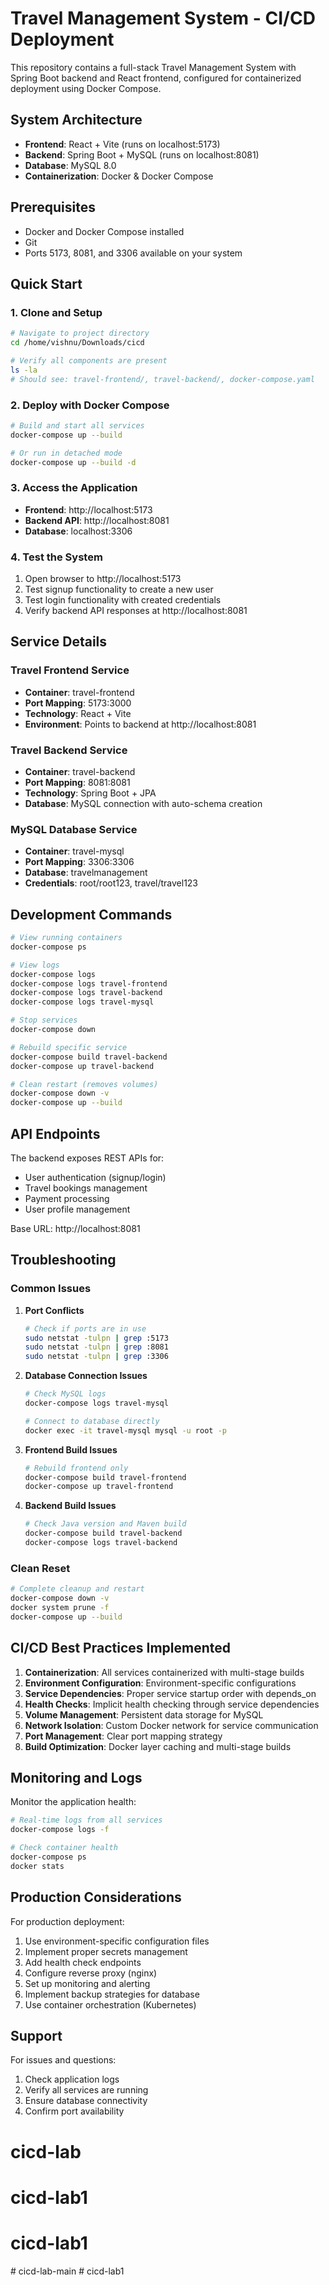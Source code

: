 # Travel Management System - CI/CD Deployment

This repository contains a full-stack Travel Management System with Spring Boot backend and React frontend, configured for containerized deployment using Docker Compose.

## System Architecture

- **Frontend**: React + Vite (runs on localhost:5173)
- **Backend**: Spring Boot + MySQL (runs on localhost:8081) 
- **Database**: MySQL 8.0
- **Containerization**: Docker & Docker Compose

## Prerequisites

- Docker and Docker Compose installed
- Git
- Ports 5173, 8081, and 3306 available on your system

## Quick Start

### 1. Clone and Setup
```bash
# Navigate to project directory
cd /home/vishnu/Downloads/cicd

# Verify all components are present
ls -la
# Should see: travel-frontend/, travel-backend/, docker-compose.yaml
```

### 2. Deploy with Docker Compose
```bash
# Build and start all services
docker-compose up --build

# Or run in detached mode
docker-compose up --build -d
```

### 3. Access the Application
- **Frontend**: http://localhost:5173
- **Backend API**: http://localhost:8081
- **Database**: localhost:3306

### 4. Test the System
1. Open browser to http://localhost:5173
2. Test signup functionality to create a new user
3. Test login functionality with created credentials
4. Verify backend API responses at http://localhost:8081

## Service Details

### Travel Frontend Service
- **Container**: travel-frontend
- **Port Mapping**: 5173:3000
- **Technology**: React + Vite
- **Environment**: Points to backend at http://localhost:8081

### Travel Backend Service
- **Container**: travel-backend
- **Port Mapping**: 8081:8081
- **Technology**: Spring Boot + JPA
- **Database**: MySQL connection with auto-schema creation

### MySQL Database Service
- **Container**: travel-mysql
- **Port Mapping**: 3306:3306
- **Database**: travelmanagement
- **Credentials**: root/root123, travel/travel123

## Development Commands

```bash
# View running containers
docker-compose ps

# View logs
docker-compose logs
docker-compose logs travel-frontend
docker-compose logs travel-backend
docker-compose logs travel-mysql

# Stop services
docker-compose down

# Rebuild specific service
docker-compose build travel-backend
docker-compose up travel-backend

# Clean restart (removes volumes)
docker-compose down -v
docker-compose up --build
```

## API Endpoints

The backend exposes REST APIs for:
- User authentication (signup/login)
- Travel bookings management
- Payment processing
- User profile management

Base URL: http://localhost:8081

## Troubleshooting

### Common Issues

1. **Port Conflicts**
   ```bash
   # Check if ports are in use
   sudo netstat -tulpn | grep :5173
   sudo netstat -tulpn | grep :8081
   sudo netstat -tulpn | grep :3306
   ```

2. **Database Connection Issues**
   ```bash
   # Check MySQL logs
   docker-compose logs travel-mysql
   
   # Connect to database directly
   docker exec -it travel-mysql mysql -u root -p
   ```

3. **Frontend Build Issues**
   ```bash
   # Rebuild frontend only
   docker-compose build travel-frontend
   docker-compose up travel-frontend
   ```

4. **Backend Build Issues**
   ```bash
   # Check Java version and Maven build
   docker-compose build travel-backend
   docker-compose logs travel-backend
   ```

### Clean Reset
```bash
# Complete cleanup and restart
docker-compose down -v
docker system prune -f
docker-compose up --build
```

## CI/CD Best Practices Implemented

1. **Containerization**: All services containerized with multi-stage builds
2. **Environment Configuration**: Environment-specific configurations
3. **Service Dependencies**: Proper service startup order with depends_on
4. **Health Checks**: Implicit health checking through service dependencies
5. **Volume Management**: Persistent data storage for MySQL
6. **Network Isolation**: Custom Docker network for service communication
7. **Port Management**: Clear port mapping strategy
8. **Build Optimization**: Docker layer caching and multi-stage builds

## Monitoring and Logs

Monitor the application health:
```bash
# Real-time logs from all services
docker-compose logs -f

# Check container health
docker-compose ps
docker stats
```

## Production Considerations

For production deployment:
1. Use environment-specific configuration files
2. Implement proper secrets management
3. Add health check endpoints
4. Configure reverse proxy (nginx)
5. Set up monitoring and alerting
6. Implement backup strategies for database
7. Use container orchestration (Kubernetes)

## Support

For issues and questions:
1. Check application logs
2. Verify all services are running
3. Ensure database connectivity
4. Confirm port availability
# cicd-lab
# cicd-lab1
# cicd-lab1
#   c i c d - l a b - m a i n  
 #   c i c d - l a b 1  
 